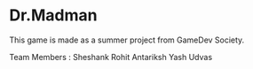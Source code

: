 # Dr.Madman
This game is made as a summer project from GameDev Society.

Team Members : Sheshank
               Rohit
               Antariksh
               Yash 
               Udvas
